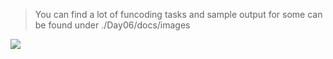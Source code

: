 > You can find a lot of funcoding tasks and sample output for some can be found under ./Day06/docs/images

<img src="./docs/images/Screenshot 2021-07-12 at 23.41.23.png">